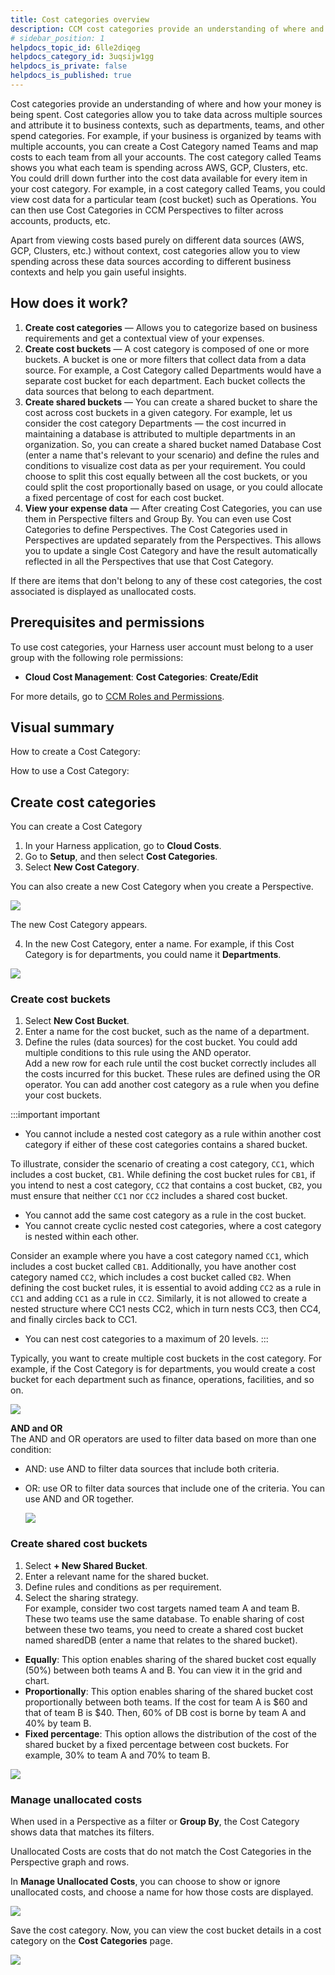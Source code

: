 ```yaml
---
title: Cost categories overview
description: CCM cost categories provide an understanding of where and how your money is being spent. Cost categories allow you to take data across multiple sources and attribute it to business contexts, such as…
# sidebar_position: 1
helpdocs_topic_id: 6lle2diqeg
helpdocs_category_id: 3uqsijw1gg
helpdocs_is_private: false
helpdocs_is_published: true
---
```




Cost categories provide an understanding of where and how your money is being spent. Cost categories allow you to take data across multiple sources and attribute it to business contexts, such as departments, teams, and other spend categories. For example, if your business is organized by teams with multiple accounts, you can create a Cost Category named Teams and map costs to each team from all your accounts. The cost category called Teams shows you what each team is spending across AWS, GCP, Clusters, etc. You could drill down further into the cost data available for every item in your cost category. For example, in a cost category called Teams, you could view cost data for a particular team (cost bucket) such as Operations. You can then use Cost Categories in CCM Perspectives to filter across accounts, products, etc.

Apart from viewing costs based purely on different data sources (AWS, GCP, Clusters, etc.) without context, cost categories allow you to view spending across these data sources according to different business contexts and help you gain useful insights.

## How does it work?

1. **Create cost categories** — Allows you to categorize based on business requirements and get a contextual view of your expenses.
2. **Create cost buckets** — A cost category is composed of one or more buckets. A bucket is one or more filters that collect data from a data source. For example, a Cost Category called Departments would have a separate cost bucket for each department. Each bucket collects the data sources that belong to each department.​
3. **Create shared buckets** — You can create a shared bucket to share the cost across cost buckets in a given category. For example, let us consider the cost category Departments — the cost incurred in maintaining a database is attributed to multiple departments in an organization. So, you can create a shared bucket named Database Cost (enter a name that's relevant to your scenario) and define the rules and conditions to visualize cost data as per your requirement. You could choose to split this cost equally between all the cost buckets, or you could split the cost proportionally based on usage, or you could allocate a fixed percentage of cost for each cost bucket.​
4. **View your expense data** — After creating Cost Categories, you can use them in Perspective filters and Group By. You can even use Cost Categories to define Perspectives. The Cost Categories used in Perspectives are updated separately from the Perspectives. This allows you to update a single Cost Category and have the result automatically reflected in all the Perspectives that use that Cost Category.

If there are items that don't belong to any of these cost categories, the cost associated is displayed as unallocated costs.

## Prerequisites and permissions

To use cost categories, your Harness user account must belong to a user group with the following role permissions:

* **Cloud Cost Management**: **Cost Categories**: **Create/Edit**

For more details, go to [CCM Roles and Permissions](../../2-getting-started-ccm/5-access-control/ccm-roles-and-permissions.md).

## Visual summary

How to create a Cost Category:
<!-- Video:
https://harness-1.wistia.com/medias/rpv5vwzpxz-->
<docvideo src="https://www.youtube.com/watch?v=zbmWB0yUN4s" />



How to use a Cost Category:
<!-- Video:
https://harness-1.wistia.com/medias/rpv5vwzpxz-->
<docvideo src="https://www.youtube.com/watch?v=2gqvz47efuQ" />

## Create cost categories

You can create a Cost Category

1. In your Harness application, go to **Cloud Costs**.
2. Go to **Setup**, and then select **Cost Categories**.
3. Select **New Cost Category**.


You can also create a new Cost Category when you create a Perspective.

![](./static/use-ccm-cost-categories-01.png)

The new Cost Category appears.


4. In the new Cost Category, enter a name. For example, if this Cost Category is for departments, you could name it **Departments**.

  ![](./static/cost-category-builder-1.png)


### Create cost buckets
1. Select **New Cost Bucket**.
2. Enter a name for the cost bucket, such as the name of a department.
3. Define the rules (data sources) for the cost bucket. You could add multiple conditions to this rule using the AND operator.  
Add a new row for each rule until the cost bucket correctly includes all the costs incurred for this bucket. These rules are defined using the OR operator. You can add another cost category as a rule when you define your cost buckets. 

   
:::important important
* You cannot include a nested cost category as a rule within another cost category if either of these cost categories contains a shared bucket.

 To illustrate, consider the scenario of creating a cost category, `CC1`, which includes a cost bucket, `CB1`. While defining the cost bucket rules for `CB1`, if you intend to nest a cost category, `CC2` that contains a cost bucket, `CB2`, you must ensure that neither `CC1` nor `CC2` includes a shared cost bucket.
* You cannot add the same cost category as a rule in the cost bucket.
* You cannot create cyclic nested cost categories, where a cost category is nested within each other.

 Consider an example where you have a cost category named `CC1`, which includes a cost bucket called `CB1`. Additionally, you have another cost category named `CC2`, which includes a cost bucket called `CB2`. When defining the cost bucket rules, it is essential to avoid adding `CC2` as a rule in `CC1` and adding `CC1` as a rule in `CC2`. Similarly, it is not allowed to create a nested structure where CC1 nests CC2, which in turn nests CC3, then CC4, and finally circles back to CC1.
* You can nest cost categories to a maximum of 20 levels.
:::


Typically, you want to create multiple cost buckets in the cost category. For example, if the Cost Category is for departments, you would create a cost bucket for each department such as finance, operations, facilities, and so on.

  ![](./static/use-ccm-cost-categories-03.png)

**AND and OR**  
The AND and OR operators are used to filter data based on more than one condition:

 * AND: use AND to filter data sources that include both criteria.
 * OR: use OR to filter data sources that include one of the criteria. You can use AND and OR together.
  
    ![](./static/use-ccm-cost-categories-04.png)

### Create shared cost buckets

1. Select **+ New Shared Bucket**.
2. Enter a relevant name for the shared bucket.
3. Define rules and conditions as per requirement.
4. Select the sharing strategy.  
For example, consider two cost targets named team A and team B. These two teams use the same database. To enable sharing of cost between these two teams, you need to create a shared cost bucket named sharedDB (enter a name that relates to the shared bucket).
  * **Equally**: This option enables sharing of the shared bucket cost equally (50%) between both teams A and B. You can view it in the grid and chart.
  * **Proportionally**: This option enables sharing of the shared bucket cost proportionally between both teams. If the cost for team A is $60 and that of team B is $40. Then, 60% of DB cost is borne by team A and 40% by team B.
  *  **Fixed percentage**: This option allows the distribution of the cost of the shared bucket by a fixed percentage between cost buckets. For example, 30% to team A and 70% to team B.

  ![](./static/cost-category-builder-2.png)
  
   

### Manage unallocated costs

When used in a Perspective as a filter or **Group By**, the Cost Category shows data that matches its filters.

Unallocated Costs are costs that do not match the Cost Categories in the Perspective graph and rows.

In **Manage Unallocated Costs**, you can choose to show or ignore unallocated costs, and choose a name for how those costs are displayed.

  ![](./static/cost-category-builder-3.png)

Save the cost category. Now, you can view the cost bucket details in a cost category on the **Cost Categories** page.

  ![](./static/cost-bucket-details.png)

  

